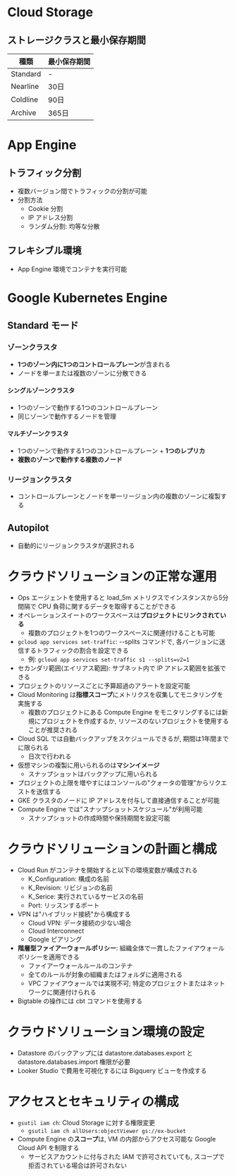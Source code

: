 # Cloud Storage
## ストレージクラスと最小保存期間
| 種類 | 最小保存期間 |
| ---- | ----|
| Standard | - |
| Nearline | 30日 |
| Coldline | 90日 |
| Archive | 365日 |


# App Engine
## トラフィック分割
- 複数バージョン間でトラフィックの分割が可能
- 分割方法
    - Cookie 分割
    - IP アドレス分割
    - ランダム分割: 均等な分散

## フレキシブル環境
- App Engine 環境でコンテナを実行可能


# Google Kubernetes Engine
## Standard モード
### ゾーンクラスタ
- **1つのゾーン内に1つのコントロールプレーン**が含まれる
- ノードを単一または複数のゾーンに分散できる

#### シングルゾーンクラスタ
- 1つのゾーンで動作する1つのコントロールプレーン
- 同じゾーンで動作するノードを管理
#### マルチゾーンクラスタ
- 1つのゾーンで動作する1つのコントロールプレーン + **1つのレプリカ**
- **複数のゾーンで動作する複数のノード**

### リージョンクラスタ
- コントロールプレーンとノードを単一リージョン内の複数のゾーンに複製する

## Autopilot
- 自動的にリージョンクラスタが選択される


# クラウドソリューションの正常な運用
- Ops エージェントを使用すると load_5m メトリクスでインスタンスから5分間隔で CPU 負荷に関するデータを取得することができる
- オペレーションスイートのワークスペースは**プロジェクトにリンクされている**
    - 複数のプロジェクトを1つのワークスペースに関連付けることも可能
- `gcloud app services set-traffic`: --splits コマンドで, 各バージョンに送信するトラフィックの割合を設定できる
    - 例: `gcloud app services set-traffic s1 --splits=v2=1`
- セカンダリ範囲(エイリアス範囲): サブネット内で IP アドレス範囲を拡張できる
- プロジェクトのリソースごとに予算超過のアラートを設定可能
- Cloud Monitoring は**指標スコープ**にメトリクスを収集してモニタリングを実施する
    - 複数のプロジェクトにある Compute Engine をモニタリングするには新規にプロジェクトを作成するか, リソースのないプロジェクトを使用することが推奨される
- Cloud SQL では自動バックアップをスケジュールできるが, 期間は1年間までに限られる
    - 日次で行われる
- 仮想マシンの複製に用いられるのは**マシンイメージ**
    - スナップショットはバックアップに用いられる
- プロジェクトの上限を増やすにはコンソールの"クォータの管理"からリクエストを送信する
- GKE クラスタのノードに IP アドレスを付与して直接通信することが可能
- Compute Engine では"スナップショットスケジュール"が利用可能
    - スナップショットの作成時間や保持期間を設定可能


# クラウドソリューションの計画と構成
- Cloud Run がコンテナを開始すると以下の環境変数が構成される
    - K_Configuration: 構成の名前 
    - K_Revision: リビジョンの名前
    - K_Serice: 実行されているサービスの名前
    - Port: リッスンするポート
- VPN は"ハイブリッド接続"から構成する
    - Cloud VPN: データ接続の少ない場合
    - Cloud Interconnect
    - Google ピアリング
- **階層型ファイアーウォールポリシー**: 組織全体で一貫したファイアウォール ポリシーを適用できる
    - ファイアーウォールルールのコンテナ
    - 全てのルールが対象の組織またはフォルダに適用される
    - VPC ファイアウォールでは実現不可; 特定のプロジェクトまたはネットワークに関連付けられる
- Bigtable の操作には cbt コマンドを使用する

# クラウドソリューション環境の設定
- Datastore のバックアップには datastore.databases.export と datastore.databases.import 権限が必要
- Looker Studio で費用を可視化するには Bigquery ビューを作成する


# アクセスとセキュリティの構成
- `gsutil iam ch`: Cloud Storage に対する権限変更
    - `gsutil iam ch allUsers:objectViewer gs://ex-bucket`
- Compute Engine の**スコープ**は, VM の内部からアクセス可能な Google Cloud API を制限する
    - サービスアカウントに付与された IAM で許可されていても, スコープで拒否されている場合は許可されない